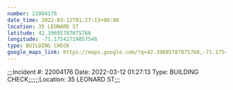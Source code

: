 ```yaml
---
number: 22004176
date_time: 2022-03-12T01:27:13+00:00
location: 35 LEONARD ST
latitude: 42.39695787075766
longitude: -71.17542719057548
type: BUILDING CHECK
google_maps_link: https://maps.google.com/?q=42.39695787075766,-71.17542719057548
---
```


;;;Incident #: 22004176   Date: 2022-03-12 01:27:13   Type: BUILDING CHECK;;;;;;Location: 35 LEONARD ST;;;
